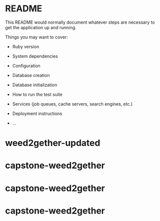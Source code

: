 # README

This README would normally document whatever steps are necessary to get the
application up and running.

Things you may want to cover:

* Ruby version

* System dependencies

* Configuration

* Database creation

* Database initialization

* How to run the test suite

* Services (job queues, cache servers, search engines, etc.)

* Deployment instructions

* ...
# weed2gether-updated
# capstone-weed2gether
# capstone-weed2gether
# capstone-weed2gether
